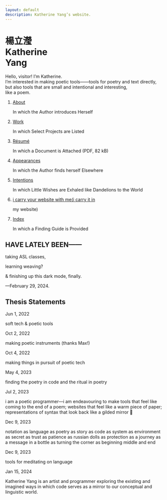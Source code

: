 ```yaml
---
layout: default
description: Katherine Yang’s website.
---
```


<div class="intro">
  <h1 class="name">
    <div lang="zh">楊立瀅</div>
    <div>Katherine<br><span class="y">Y</span>ang</div>
  </h1>
  <div>
    <p>
      Hello, visitor! I’m Katherine.<br>
      I’m interested in making poetic tools——tools for poetry and text directly, but also tools that are small and intentional and interesting,<br>
      like a poem.
    </p>
  </div>
</div>
<main>
  <div class="section">
    <ol class="toc">
      <li>
        <p class="chapter-title"><a href="/about/">About</a></p>
        <p class="chapter-subtitle">In which the Author introduces Herself</p>
      </li>
      <li>
        <p class="chapter-title"><a href="/work/">Work</a></p>
        <p class="chapter-subtitle">In which Select Projects are Listed</p>
      </li>
      <li>
        <p class="chapter-title"><a href="/assets/files/resume/yang-katherine-resume-202307.pdf">Résumé</a></p>
        <p class="chapter-subtitle">In which a Document is Attached (PDF, 82 kB)</p>
      </li>
      <!-- <li><a href="/fragments/">In which Fragments Hint at her Happenings</a></li> -->
      <li>
        <p class="chapter-title"><a href="/appearances/">Appearances</a></p>
        <p class="chapter-subtitle">In which the Author finds herself Elsewhere</p>
      </li>
      <li>
        <p class="chapter-title"><a href="/intentions/">Intentions</a></p>
        <p class="chapter-subtitle">In which Little Wishes are Exhaled like Dandelions to the World</p>
      </li>
      <!-- <li>
        <p class="chapter-title"><a href="/dedications/">Dedications</a></p>
        <p class="chapter-subtitle">In which Friends are Loved and Influences are Cited</p>
      </li> -->
      <li>
        <p class="chapter-title"><a href="/carry/">i carry your website with me(i carry it in</a></p>
        <p class="chapter-subtitle">my website)</p>
      </li>
      <li>
        <p class="chapter-title"><a href="/index/">Index</a></p>
        <p class="chapter-subtitle">In which a Finding Guide is Provided</p>
      </li>
    </ol>
  </div>
  <div class="section">
    <div class="section--header">
      <h2>HAVE LATELY BEEN——</h2>
    </div>
    <div class="section--body">
      <p>taking ASL classes,</p>
      <p>learning weaving?</p>
      <p>& finishing up this dark mode, finally.</p>
      <p>—February 29, 2024.</p>
    </div>
  </div>
</main>

<aside class="scribbles scribbles--receipt">
  <div class="note">
    <h2>Thesis Statements</h2>
  </div>
  <div class="note">
    <p class="note-date"><time datetime="2022-06-01">Jun 1, 2022</time></p>
    <p>soft tech & poetic tools</p>
  </div>
  <div class="note">
    <p class="note-date"><time datetime="2022-10-02">Oct 2, 2022</time></p>
    <p>making poetic instruments (thanks Max!)</p>
  </div>
  <div class="note">
    <p class="note-date"><time datetime="2022-10-04">Oct 4, 2022</time></p>
    <p>making things in pursuit of poetic tech</p>
  </div>
  <div class="note">
    <p class="note-date"><time datetime="2023-05-04">May 4, 2023</time></p>
    <p>finding the poetry in code and the ritual in poetry</p>
  </div>
  <div class="note">
    <p class="note-date"><time datetime="2023-07-02">Jul 2, 2023</time></p>
    <p>i am a poetic programmer—i am endeavouring to make tools that feel like coming to the end of a poem; websites that feel like a warm piece of paper; representations of syntax that look back like a gilded mirror 🤍</p>
  </div>
  <div class="note">
    <p class="note-date"><time datetime="2023-12-09">Dec 9, 2023</time></p>
    <p>notation as language as poetry as story as code as system as environment as secret as trust as patience as russian dolls as protection as a journey as a message in a bottle as turning the corner as beginning middle and end</p>
  </div>
  <div class="note">
    <p class="note-date"><time datetime="2023-12-09">Dec 9, 2023</time></p>
    <p>tools for meditating on language</p>
  </div>
  <div class="note">
    <p class="note-date"><time datetime="2024-01-15">Jan 15, 2024</time></p>
    <p>Katherine Yang is an artist and programmer exploring the existing and imagined ways in which code serves as a mirror to our conceptual and linguistic world.</p>
  </div>
</aside>